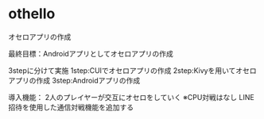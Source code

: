 # othello
オセロアプリの作成

最終目標：Androidアプリとしてオセロアプリの作成

3stepに分けて実施
1step:CUIでオセロアプリの作成
2step:Kivyを用いてオセロアプリの作成
3step:Androidアプリの作成

導入機能：
2人のプレイヤーが交互にオセロをしていく
※CPU対戦はなし
LINE招待を使用した通信対戦機能を追加する
